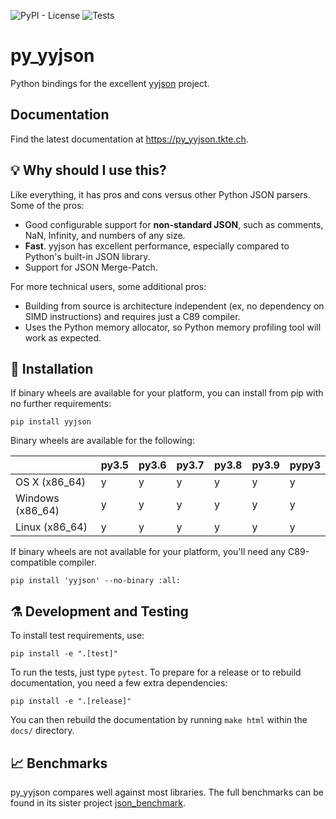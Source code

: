 ![PyPI - License](https://img.shields.io/pypi/l/yyjson.svg?style=flat-square)
![Tests](https://github.com/TkTech/py_yyjson/workflows/Run%20tests/badge.svg)

# py_yyjson

Python bindings for the excellent [yyjson][] project.

## Documentation

Find the latest documentation at https://py_yyjson.tkte.ch.

[yyjson]: https://github.com/ibireme/yyjson

## 💡 Why should I use this?

Like everything, it has pros and cons versus other Python JSON parsers. Some of
the pros:

- Good configurable support for **non-standard JSON**, such as comments, NaN,
  Infinity, and numbers of any size.
- **Fast**. yyjson has excellent performance, especially compared to Python's
  built-in JSON library.
- Support for JSON Merge-Patch.
 
For more technical users, some additional pros:

- Building from source is architecture independent (ex, no dependency on SIMD 
  instructions) and requires just a C89 compiler.
- Uses the Python memory allocator, so Python memory profiling tool will work
  as expected.

## 🎉 Installation

If binary wheels are available for your platform, you can install from pip
with no further requirements:

    pip install yyjson

Binary wheels are available for the following:

|                  | py3.5 | py3.6 | py3.7 | py3.8 | py3.9 | pypy3 |
| ---------------- | ----- | ----- | ----- | ----- | ----- | ----- |
| OS X (x86_64)    | y     | y     | y     | y     | y     | y     |
| Windows (x86_64) | y     | y     | y     | y     | y     | y     |
| Linux (x86_64)   | y     | y     | y     | y     | y     | y     |

If binary wheels are not available for your platform, you'll need any
C89-compatible compiler.

    pip install 'yyjson' --no-binary :all:

## ⚗ Development and Testing

To install test requirements, use:

    pip install -e ".[test]"

To run the tests, just type `pytest`. To prepare for a release or to rebuild
documentation, you need a few extra dependencies:

    pip install -e ".[release]"

You can then rebuild the documentation by running `make html` within the
`docs/` directory.

## 📈 Benchmarks

py_yyjson compares well against most libraries. The full benchmarks can be
found in its sister project [json_benchmark][].


[pysimdjson]: https://github.com/TkTech/pysimdjson
[json_benchmark]: https://github.com/tktech/json_benchmark
